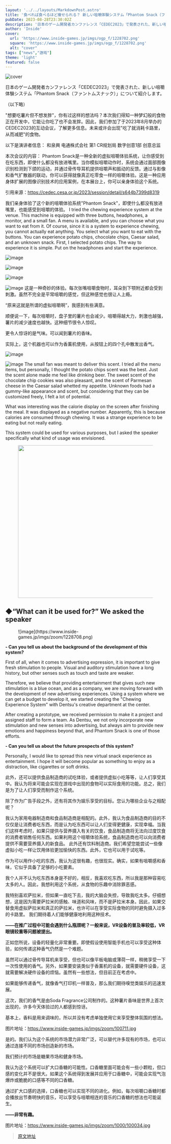 ```yaml
---
layout: '../../layouts/MarkdownPost.astro'
title: '食べれば食べるほど痩せられる？ 新しい咀嚼体験システム「Phantom Snack（ファントムスナック）」【CEDEC2023】'
pubDate: 2023-08-28T23:30:02Z
description: '日本のゲーム開発者カンファレンス「CEDEC2023」で発表された、新しい咀嚼体験システム「Phantom Snack（ファントムスナック）」について紹介します。'
author: 'Inside'
cover:
  url: 'https://www.inside-games.jp/imgs/ogp_f/1228702.png'
  square: 'https://www.inside-games.jp/imgs/ogp_f/1228702.png'
  alt: "cover"
tags: ["news","游戏"]
theme: 'light'
featured: false
---
```


![cover](https://www.inside-games.jp/imgs/ogp_f/1228702.png)

日本のゲーム開発者カンファレンス「CEDEC2023」で発表された、新しい咀嚼体験システム「Phantom Snack（ファントムスナック）」について紹介します。

（以下略）

"想要吃薯片但不想发胖"，你有过这样的想法吗？本次我们得知一种梦幻般的食物正在开发中，它能让你吃了也不会发胖。因此，我们参加了于2023年8月举办的CEDEC2023的互动会议，了解更多信息。未来或许会出现"吃了就消耗卡路里，从而减肥"的食物。 

以下是演讲者信息：
和泉興
电通株式会社
第1 CR规划局 数字创意1部
创意总监

本次会议的内容：
Phantom Snack是一种全新的虚拟咀嚼体验系统，让你感受到在吃东西，即使什么都没有放进嘴里。当你模拟咀嚼动作时，系统会通过面部图像识别检测到下颌的运动，并通过骨传导耳机提供咀嚼声和振动的反馈。通过与影像和香气扩散器的联动，你可以获得就像真正吃零食一样的咀嚼体验。这是一种应用身体扩展的图像识别技术的应用案例，在本展台上，你可以亲身体验这个系统。

引用来源：<a target="_blank" rel="noopener noreferrer nofollow" href="https://cedec.cesa.or.jp/2023/session/detail/s644b7399d8319">https://cedec.cesa.or.jp/2023/session/detail/s644b7399d8319</a>

我们亲身体验了这个新的咀嚼体验系统"Phantom Snack"，即使什么都没有放进嘴里，也能感受到咀嚼的体验。
I tried the chewing experience system at the venue. This machine is equipped with three buttons, headphones, a monitor, and a small fan. A menu is available, and you can choose what you want to eat from it. Of course, since it is a system to experience chewing, you cannot actually eat anything. You select what you want to eat with the buttons. You can experience potato chips, chocolate chips, Caesar salad, and an unknown snack. First, I selected potato chips. The way to experience it is simple. Put on the headphones and start the experience. 

![image](https://www.inside-games.jp/imgs/zoom/1228703.png)

![image](https://www.inside-games.jp/imgs/zoom/1228709.png)

![image](https://www.inside-games.jp/imgs/zoom/1228710.png)

![image](https://www.inside-games.jp/imgs/zoom/1228704.png)
这是一种奇妙的体验。每次张嘴咀嚼食物时，耳朵到下颚附近都会受到刺激。虽然不完全是平常咀嚼的感觉，但这种感觉也很让人上瘾。

“原来这就是所谓的虚拟咀嚼啊”，我感到有些满意。

顺便说一下，每次咀嚼时，盘子里的薯片也会减少。咀嚼得越大力，刺激也越强，薯片的减少速度也越快。这种细节很令人惊叹。

更令人惊讶的是气味。可以闻到薯片的香味。

实际上，这个机器也可以作为香薰机使用，从按钮上的四个孔中散发出香气。 

![image](https://www.inside-games.jp/imgs/zoom/1228711.png)

![image](https://www.inside-games.jp/imgs/zoom/1228705.png)
The small fan was meant to deliver this scent. I tried all the menu items, but personally, I thought the potato chips scent was the best. Just the scent alone made me feel like drinking beer. The sweet scent of the chocolate chip cookies was also pleasant, and the scent of Parmesan cheese in the Caesar salad whetted my appetite. Unknown foods had a gummy-like appearance and scent, but considering that they can be customized freely, I felt a lot of potential. 

What was interesting was the calorie display on the screen after finishing the meal. It was displayed as a negative number. Apparently, this is because calories are consumed through chewing. It was a strange experience to be eating but not really eating. 

This system could be used for various purposes, but I asked the speaker specifically what kind of usage was envisioned. 

<figure class="ctms-editor-image"><img src="https://www.inside-games.jp/imgs/zoom/1228706.png" class="inline-article-image" width="640" height="479"></figure>
</p><h2>◆“What can it be used for?” We asked the speaker</h2><figure class="ctms-editor-image">![image](https://www.inside-games.jp/imgs/zoom/1228708.png)</figure><p><b>- Can you tell us about the background of the development of this system?</b></p><p>First of all, when it comes to advertising expression, it is important to give fresh stimulation to people. Visual and auditory stimulation have a long history, but other senses such as touch and taste are weaker. </p><p>Therefore, we believe that providing entertainment that gives such new stimulation is a blue ocean, and as a company, we are moving forward with the development of new advertising experiences. Using a system where we can get a budget to develop it, we started creating the "Chewing Experience System" with Dentsu's creative department at the center. </p><p>After creating a prototype, we received permission to make it a project and assigned staff to form a team. As Dentsu, we not only incorporate new stimulation and new senses into advertising, but always aim to provide new emotions and happiness beyond that, and Phantom Snack is one of those efforts. </p><p><b>- Can you tell us about the future prospects of this system?</b></p><p>Personally, I would like to spread this new virtual snack experience as entertainment. I hope it will become popular as something to enjoy as a distraction, like cigarettes or soft drinks. </p>
此外，还可以提供食品制造商的试吃体验，或者提供虚拟小吃等等，让人们享受其中。我认为将来可能会实现在游戏中出现的食物可以实际食用的功能。总之，我们是为了让人们享受而制作这个系统。

除了作为广告手段之外，还有将其作为娱乐享受的目标。您认为哪些企业与之相配呢？

我认为家用电器制造商和食品制造商是相配的。此外，我认为食品制造商的目的不仅仅是让消费者吃东西，而是认为吃东西可以让人们变得更健康，实现幸福。当我们这样考虑时，如果只提供与营养摄入有关的饮食，食品制造商将无法向过度饮食的消费者销售任何东西。如果利用这个咀嚼体验系统，食品制造商也可以向消费者提供不需要营养摄入的新食品。
此外还有饮料制造商。我们希望您能尝试一些像虚拟小吃一样让饮用体验更加愉快的东西。此外，它也可以用于试吃等。

作为可以用作小吃的东西，我认为这很有趣，也很现实。确实，如果有咀嚼感和香味，它似乎具备了足够的小吃要素。

我个人并不认为吃东西本身是不好的，相反，我喜欢吃东西，所以我是那种容易吃太多的人。因此，我想利用这个系统，从食物的乐趣中消除罪恶感。

我特别喜欢萨拉米，但如果一直吃下去，我的大脑会失控，导致我吃太多。仔细想想，这是因为需要萨拉米的感触、味道和风味，而不是萨拉米本身。因此，如果交替食用虚拟萨拉米和真正的萨拉米，也许可以在享受实际食物的同时避免摄入过多的卡路里。
我们期待着人们能够健康地利用这种技术。 </p><p><b>——在推广过程中可能会遇到什么瓶颈呢？一般来说，VR设备的普及率较低，VR眼镜较重等问题被提出。</b></p><p>正如您所说，设备的轻量化非常重要。即使假设使用智能手机也可以享受这种体验，如何传递这种香气仍然是一个难题。</p><p>虽然可以通过骨传导耳机来享受，但也可以像平板电脑或薄荷一样，稍微享受一下一次性使用的香气。另外，如果要安装类似于香薰机的设备，就需要硬件设备，这就需要解决硬件设备的烦恼。虽然有一些想法，但目前正在考虑中。</p><p>如果能够传递香气，就像香气打印机一样普及，那么我们期待嗅觉类娱乐的迅速发展。 </p><p>这次，我们的香气是由Soda Fragrance公司制作的。这种薯片香味是世界上首次出现的，许多今天体验过的人都感到惊讶。</p><p>基本上，香料是用来调味的，所以并没有考虑单独使用它来享受整体氛围的想法。</p> 

图片地址：https://www.inside-games.jp/imgs/zoom/100711.jpg
</b></p><p>是的。我们认为这个系统的市场潜力非常广泛，可以替代许多现有的市场，也可以通过连接不同的市场创造新的市场。</p><p>我们预计的市场是糖果市场和健身市场。</p><p>我认为这个系统可以扩大口香糖的可能性。口香糖里面可能会有一些小颗粒，但口感的变化并不是很大。如果这个系统得到发展并应用于口香糖中，可能会实现气泡爆炸或脆脆的口感等不同的口香糖。</p><p>通过扩大口感的选择，口香糖也可以实现不同的进化。例如，每次咀嚼口香糖时都会播放出节奏明快的音乐，可以享受与咀嚼相连的音乐的口香糖的想法也可能诞生。</p><p><b>——非常有趣。</b></p> 

图片地址：https://www.inside-games.jp/imgs/zoom/1000/100034.jpg

>[原文地址](https://www.inside-games.jp/article/2023/08/29/148141.html)  